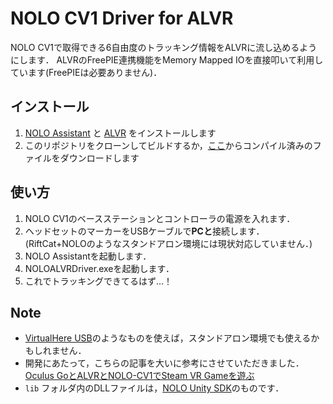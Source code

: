 # NOLO CV1 Driver for ALVR

NOLO CV1で取得できる6自由度のトラッキング情報をALVRに流し込めるようにします．
ALVRのFreePIE連携機能をMemory Mapped IOを直接叩いて利用しています(FreePIEは必要ありません)．

## インストール

1. [NOLO Assistant](http://download.nolovr.com/download/noloassistant.html) と [ALVR](https://github.com/polygraphene/ALVR) をインストールします
1. このリポジトリをクローンしてビルドするか，[ここ](https://github.com/tokoro10g/NOLOALVRDriver/releases)からコンパイル済みのファイルをダウンロードします

## 使い方

1. NOLO CV1のベースステーションとコントローラの電源を入れます．
1. ヘッドセットのマーカーをUSBケーブルで**PCと**接続します．
   (RiftCat+NOLOのようなスタンドアロン環境には現状対応していません．)
1. NOLO Assistantを起動します．
1. NOLOALVRDriver.exeを起動します．
1. これでトラッキングできてるはず…！

## Note

* [VirtualHere USB](https://www.virtualhere.com/home)のようなものを使えば，スタンドアロン環境でも使えるかもしれません．
* 開発にあたって，こちらの記事を大いに参考にさせていただきました．  
  [Oculus GoとALVRとNOLO-CV1でSteam VR Gameを遊ぶ](https://qiita.com/ahinore@github/items/a4a8e675eb89b41921a0)
* `lib` フォルダ内のDLLファイルは，[NOLO Unity SDK](https://github.com/NOLOVR/NOLO-Unity-SDK)のものです．